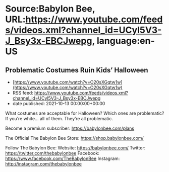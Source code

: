# Source:Babylon Bee, URL:https://www.youtube.com/feeds/videos.xml?channel_id=UCyl5V3-J_Bsy3x-EBCJwepg, language:en-US

## Problematic Costumes Ruin Kids’ Halloween
 - [https://www.youtube.com/watch?v=O20sXGqtw1w](https://www.youtube.com/watch?v=O20sXGqtw1w)
 - RSS feed: https://www.youtube.com/feeds/videos.xml?channel_id=UCyl5V3-J_Bsy3x-EBCJwepg
 - date published: 2021-10-13 00:00:00+00:00

What costumes are acceptable for Halloween? Which ones are problematic? If you’re white… all of them. They’re all problematic.

Become a premium subscriber:  https://babylonbee.com/plans

The Official The Babylon Bee Store:  https://shop.babylonbee.com/

Follow The Babylon Bee:
Website: https://babylonbee.com/
Twitter: https://twitter.com/thebabylonbee
Facebook: https://www.facebook.com/TheBabylonBee
Instagram: http://instagram.com/thebabylonbee

